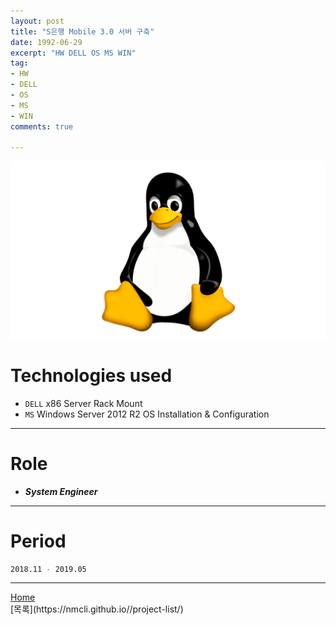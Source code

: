 ```yaml
---
layout: post
title: "S은행 Mobile 3.0 서버 구축"
date: 1992-06-29
excerpt: "HW DELL OS MS WIN"
tag:
- HW
- DELL
- OS
- MS
- WIN
comments: true

---
```


![Untitled](/assets/img/linux_logo.png)
# Technologies used
* `DELL` x86 Server Rack Mount
* `MS` Windows Server 2012 R2 OS Installation & Configuration

---

# Role
* ***System Engineer***

---

# Period
```bash
2018.11 - 2019.05
```
---

<div markdown="0"><a href="#" class="btn">Home</a></div>
[목록](https://nmcli.github.io//project-list/)
